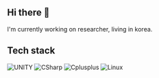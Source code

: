 <h2> Hi there 👋</h2>

I'm currently working on researcher, living in korea.

<h2>Tech stack</h2>

![UNITY](https://img.shields.io/badge/-UNITY-grey?style=for-the-badge&logo=unity)
![CSharp](https://img.shields.io/badge/-C%23-grey?style=for-the-badge&logo=csharp)
![Cplusplus](https://img.shields.io/badge/-C&#43;&#43;-grey?style=for-the-badge&logo=cplusplus)
![Linux](https://img.shields.io/badge/-Linux-grey?style=for-the-badge&logo=linux)

